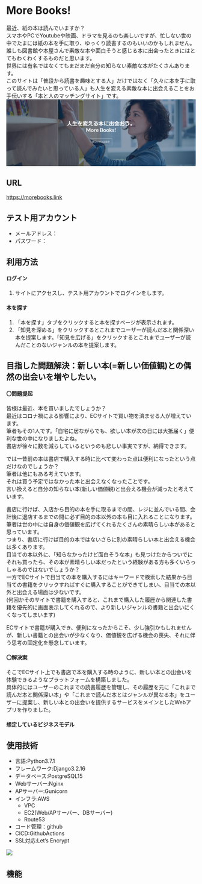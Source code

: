 # More Books!
最近、紙の本は読んでいますか？\
スマホやPCでYoutubeや映画、ドラマを見るのも楽しいですが、忙しない世の中でたまには紙の本を手に取り、ゆっくり読書するのもいいのかもしれません。\
誰しも図書館や本屋さんで素敵な本や面白そうと感じる本に出会ったときにはとてもわくわくするものだと思います。\
世界には有名ではなくてもまだまだ自分の知らない素敵な本がたくさんあります。\
このサイトは「普段から読書を趣味とする人」だけではなく「久々に本を手に取って読んでみたいと思っている人」も人生を変える素敵な本に出会えることをお手伝いする「本と人のマッチングサイト」です。
![img.png](img.png)

## URL
https://morebooks.link

## テスト用アカウント
- メールアドレス：
- パスワード：

##  利用方法
#### ログイン
1. サイトにアクセスし、テスト用アカウントでログインをします。

#### 本を探す
1. 「本を探す」タブをクリックすると本を探すページが表示されます。
2. 「知見を深める」をクリックするとこれまでユーザーが読んだ本と関係深い本を提案します。「知見を広げる」をクリックするとこれまでユーザーが読んだことのないジャンルの本を提案します。

## 目指した問題解決：新しい本(=新しい価値観)との偶然の出会いを増やしたい。
#### 〇問題提起
皆様は最近、本を買いましたでしょうか？\
最近はコロナ禍による影響により、ECサイトで買い物を済ませる人が増えています。\
筆者もその1人です。「自宅に居ながらでも、欲しい本が次の日には大抵届く」便利な世の中になりましたよね。\
書店が徐々に数を減らしているというのも悲しい事実ですが、納得できます。

では一昔前の本は書店で購入する時に比べて変わった点は便利になったという点だけなのでしょうか？\
筆者は他にもある考えています。\
それは買う予定ではなかった本と出会えなくなったことです。\
言い換えると自分の知らない本(新しい価値観)と出会える機会が減ったと考えています。

書店に行けば、入店から目的の本を手に取るまでの間、レジに並んでいる間、会計後に退店するまでの間に必ず目的の本以外の本も目に入れることになります。\
筆者は世の中には自身の価値観を広げてくれるたくさんの素晴らしい本があると思っています。\
つまり、書店に行けば目的の本ではないさらに別の素晴らしい本と出会える機会は多くあります。\
目当ての本以外に、「知らなかったけど面白そうな本」も見つけたからついでにそれも買ったら、その本が素晴らしい本だったという経験がある方も多くいらっしゃるのではないでしょうか？\
一方でECサイトで目当ての本を購入するにはキーワードで検索した結果から目当ての書籍をクリックすればすぐに購入することができてしまい、目当ての本以外と出会える場面は少ないです。\
(何回かそのサイトで書籍を購入すると、これまで購入した履歴から関連した書籍を優先的に画面表示してくれるので、より新しいジャンルの書籍と出会いにくくなってしまいます)

ECサイトで書籍が購入でき、便利になったからこそ、少し強引かもしれませんが、新しい書籍との出会いが少なくなり、価値観を広げる機会の喪失、それに伴う思考の固定化を懸念しています。

#### 〇解決案
そこでECサイト上でも書店で本を購入する時のように、新しい本との出会いを体験できるようなプラットフォームを構築しました。\
具体的にはユーザーのこれまでの読書履歴を管理し、その履歴を元に「これまで読んだ本と関係深い本」や「これまで読んだ本とはジャンルが異なる本」をユーザーに提案し、新しい本との出会いを提供するサービスをメインとしたWebアプリを作りました。

#### 想定しているビジネスモデル

## 使用技術
- 言語:Python3.7.1
- フレームワーク:Django3.2.16
- データベース:PostgreSQL15
- Webサーバー:Nginx
- APサーバー:Gunicorn
- インフラ:AWS
    - VPC
    - EC2(Web/APサーバー、DBサーバー)
    - Route53
- コード管理：github
- CICD:GithubActions
- SSL対応:Let’s Encrypt


![](../../../../component.png)
## 機能



